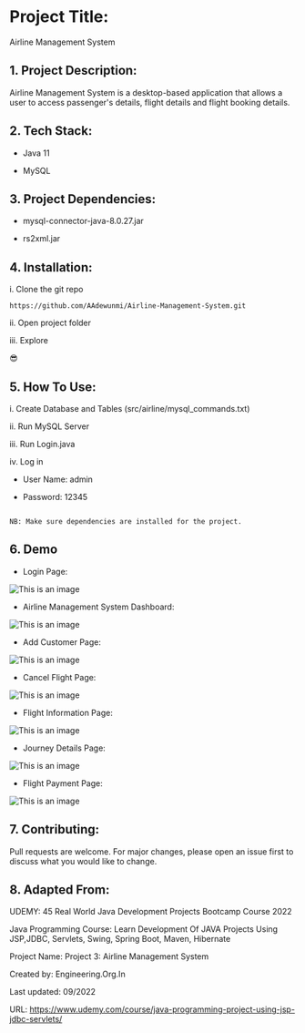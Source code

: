 # Project Title:

Airline Management System

## 1. Project Description:

Airline Management System is a desktop-based application that allows a user to access passenger's details, flight details and flight booking details.


## 2. Tech Stack:

- Java 11

- MySQL

## 3. Project Dependencies:

- mysql-connector-java-8.0.27.jar
  
- rs2xml.jar

## 4. Installation:

i. Clone the git repo

```
https://github.com/AAdewunmi/Airline-Management-System.git
```

ii. Open project folder

iii. Explore

😎

## 5. How To Use:

i. Create Database and Tables (src/airline/mysql_commands.txt)

ii. Run MySQL Server

iii. Run Login.java

iv. Log in 

- User Name: admin

- Password: 12345

```

NB: Make sure dependencies are installed for the project.
```

## 6. Demo

- Login Page:

![This is an image](src/screenshot/login.png)

- Airline Management System Dashboard:

![This is an image](src/screenshot/dashboard.png)

- Add Customer Page:

![This is an image](src/screenshot/add_customer.png)

- Cancel Flight Page:

![This is an image](src/screenshot/cancel.png)

- Flight Information Page:

![This is an image](src/screenshot/flight_info.png)

- Journey Details Page:

![This is an image](src/screenshot/journey_details.png)

- Flight Payment Page:

![This is an image](src/screenshot/payment.png)


## 7. Contributing:

Pull requests are welcome. For major changes, please open an issue first to discuss what you would like to change.


## 8. Adapted From: 

UDEMY: 45 Real World Java Development Projects Bootcamp Course 2022

Java Programming Course: Learn Development Of JAVA Projects Using JSP,JDBC, Servlets, Swing, Spring Boot, Maven, Hibernate

Project Name: Project 3: Airline Management System

Created by: Engineering.Org.In

Last updated: 09/2022

URL: https://www.udemy.com/course/java-programming-project-using-jsp-jdbc-servlets/

